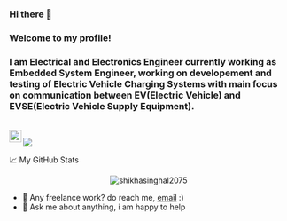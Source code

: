 ### Hi there 👋
### Welcome to my profile!
### I am Electrical and Electronics Engineer currently working as Embedded System Engineer, working on developement and testing of Electric Vehicle Charging Systems with main focus on communication between EV(Electric Vehicle) and EVSE(Electric Vehicle Supply Equipment).
<br>
<a href="https://www.linkedin.com/in/shikha-singhal-3b1817174/">
  <img align="left" alt="Abhishek's LinkedIN" width="22px" src="https://raw.githubusercontent.com/peterthehan/peterthehan/master/assets/linkedin.svg" />
</a>

![](https://visitor-badge.glitch.me/badge?page_id=shikhasinghal2075.shikhasinghal2075)
<br/>
<!--
**shikhasinghal2075/shikhasinghal2075** is a ✨ _special_ ✨ repository because its `README.md` (this file) appears on your GitHub profile.

Here are some ideas to get you started:

- 🔭 I’m currently working on ...
- 🌱 I’m currently learning ...
- 👯 I’m looking to collaborate on ...
- 🤔 I’m looking for help with ...
- 💬 Ask me about ...
- 📫 How to reach me: ...
- 😄 Pronouns: ...
- ⚡ Fun fact: ...
-->


📈 My GitHub Stats

<p align="center"> <img src="https://github-readme-stats.vercel.app/api?username=shikhasinghal2075&show_icons=true&theme=dracula" alt="shikhasinghal2075" />

- 💼 Any freelance work? do reach me, [email](mailto:shikhasinghal2075@gmail.com) :)
- 💬 Ask me about anything, i am happy to help
  
<!--   if you like what i do, maybe consider buying me a coffee/tea 🥺👉👈

<a href="https://www.buymeacoffee.com/shikhasinghal2075" target="_blank"><img src="https://cdn.buymeacoffee.com/buttons/v2/default-red.png" alt="Buy Me A Coffee" width="150" ></a>
 -->

